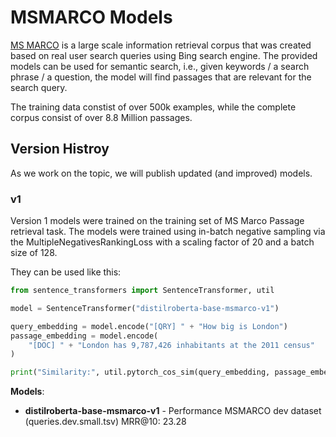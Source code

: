 # MSMARCO Models
[MS MARCO](https://microsoft.github.io/msmarco/) is a large scale information retrieval corpus that was created based on real user search queries using Bing search engine. The provided models can be used for semantic search, i.e., given keywords / a search phrase / a question, the model will find passages that are relevant for the search query.

The training data constist of over 500k examples, while the complete  corpus consist of over 8.8 Million passages.
 


## Version Histroy 
As we work on the topic, we will publish updated (and improved) models.

### v1
Version 1 models were trained on the training set of MS Marco Passage retrieval task. The models were trained using in-batch negative sampling via the MultipleNegativesRankingLoss with a scaling factor of 20 and a batch size of 128.

They can be used like this:
```python
from sentence_transformers import SentenceTransformer, util

model = SentenceTransformer("distilroberta-base-msmarco-v1")

query_embedding = model.encode("[QRY] " + "How big is London")
passage_embedding = model.encode(
    "[DOC] " + "London has 9,787,426 inhabitants at the 2011 census"
)

print("Similarity:", util.pytorch_cos_sim(query_embedding, passage_embedding))
```

**Models**:
- **distilroberta-base-msmarco-v1** - Performance MSMARCO dev dataset (queries.dev.small.tsv) MRR@10: 23.28